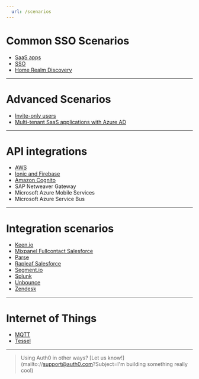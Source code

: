 ```yaml
---
  url: /scenarios
---
```


# Common SSO Scenarios

* [SaaS apps](/saas-apps)
* [SSO](/sso/single-sign-on)
* [Home Realm Discovery](hrd)

---

# Advanced Scenarios

* [Invite-only users](/invite-only)
* [Multi-tenant SaaS applications with Azure AD](/scenarios/multi-tenant-saas-azure-ad)

---

# API integrations

* [AWS](/integrations/aws)
* [Ionic and Firebase](/scenarios/ionic-and-firebase)
* [Amazon Cognito](/scenarios/amazon-cognito)
* SAP Netweaver Gateway
* Microsoft Azure Mobile Services
* Microsoft Azure Service Bus

---

# Integration scenarios

* [Keen.io](/scenarios/keenio)
* [Mixpanel Fullcontact Salesforce](/scenarios/mixpanel-fullcontact-salesforce)
* [Parse](/scenarios/parse)
* [Rapleaf Salesforce](/scenarios/rapleaf-salesforce)
* [Segment.io](/scenarios/segmentio)
* [Splunk](/scenarios/splunk)
* [Unbounce](/scenarios/unbounce)
* [Zendesk](/scenarios/zendesk-sso)

---

# Internet of Things

* [MQTT](/scenarios/mqtt)
* [Tessel](/scenarios/tessel)

---

> Using Auth0 in other ways? [Let us know!](mailto://support@auth0.com?Subject=I'm building something really cool)
